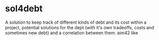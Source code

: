# sol4debt
A solution to keep track of different kinds of debt and its cost within a project, potential solutions for the dept (with it's own tradeoffs, costs and sometimes new debt) and a correlation between them. aim42 like
